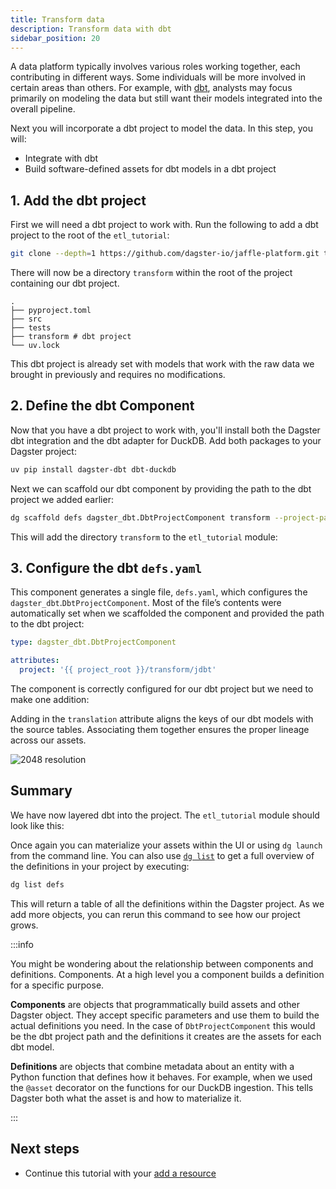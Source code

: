```yaml
---
title: Transform data
description: Transform data with dbt
sidebar_position: 20
---
```


A data platform typically involves various roles working together, each contributing in different ways. Some individuals will be more involved in certain areas than others. For example, with [dbt](https://www.getdbt.com/), analysts may focus primarily on modeling the data but still want their models integrated into the overall pipeline.

Next you will incorporate a dbt project to model the data. In this step, you will:

- Integrate with dbt
- Build software-defined assets for dbt models in a dbt project

## 1. Add the dbt project

First we will need a dbt project to work with. Run the following to add a dbt project to the root of the `etl_tutorial`:

```bash
git clone --depth=1 https://github.com/dagster-io/jaffle-platform.git transform && rm -rf transform/.git
```

There will now be a directory `transform` within the root of the project containing our dbt project.

```
.
├── pyproject.toml
├── src
├── tests
├── transform # dbt project
└── uv.lock
```

This dbt project is already set with models that work with the raw data we brought in previously and requires no modifications.

## 2. Define the dbt Component

Now that you have a dbt project to work with, you'll install both the Dagster dbt integration and the dbt adapter for DuckDB. Add both packages to your Dagster project:

```bash
uv pip install dagster-dbt dbt-duckdb
```

Next we can scaffold our dbt component by providing the path to the dbt project we added earlier:

```bash
dg scaffold defs dagster_dbt.DbtProjectComponent transform --project-path transform/jdbt
```

This will add the directory `transform` to the `etl_tutorial` module:

<CliInvocationExample path="docs_snippets/docs_snippets/guides/tutorials/etl_tutorial/tree/dbt.txt" />

## 3. Configure the dbt `defs.yaml`

This component generates a single file, `defs.yaml`, which configures the `dagster_dbt`.`DbtProjectComponent`. Most of the file’s contents were automatically set when we scaffolded the component and provided the path to the dbt project:

```yaml title="src/etl_tutorial/defs/transform/defs.yaml"
type: dagster_dbt.DbtProjectComponent

attributes:
  project: '{{ project_root }}/transform/jdbt'
```

The component is correctly configured for our dbt project but we need to make one addition:

<CodeExample
    path="docs_snippets/docs_snippets/guides/tutorials/etl_tutorial/src/etl_tutorial/defs/transform/defs.yaml"
    language="yaml"
    title="src/etl_tutorial/defs/transform/defs.yaml"
/>

Adding in the `translation` attribute aligns the keys of our dbt models with the source tables. Associating them together ensures the proper lineage across our assets.

![2048 resolution](/images/tutorial/etl-tutorial/ingest-assets-run.png)

## Summary

We have now layered dbt into the project. The `etl_tutorial` module should look like this:

<CliInvocationExample path="docs_snippets/docs_snippets/guides/tutorials/etl_tutorial/tree/step-1.txt" />

Once again you can materialize your assets within the UI or using `dg launch` from the command line. You can also use [`dg list`](/api/dg/dg-cli#dg-list) to get a full overview of the definitions in your project by executing:

```bash
dg list defs
```

This will return a table of all the definitions within the Dagster project. As we add more objects, you can rerun this command to see how our project grows.

:::info

You might be wondering about the relationship between components and definitions. Components. At a high level you a component builds a definition for a specific purpose.

**Components** are objects that programmatically build assets and other Dagster object. They accept specific parameters and use them to build the actual definitions you need. In the case of `DbtProjectComponent` this would be the dbt project path and the definitions it creates are the assets for each dbt model.


**Definitions** are objects that combine metadata about an entity with a Python function that defines how it behaves. For example, when we used the `@asset` decorator on the functions for our DuckDB ingestion. This tells Dagster both what the asset is and how to materialize it.

:::

## Next steps

- Continue this tutorial with your [add a resource](/etl-pipeline-tutorial/add-a-resource)
